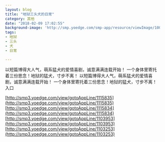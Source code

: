 ```yaml
---
layout: blog
title: "地狱三头犬的日常"
category: 其他
date: "2018-02-09 17:02:55"
background-image: 'http://smp.yoedge.com/smp-app/resource/viewImage/1002046appline.png'
tags:
- 地狱
- 三头
- 犬
- 日常

---
```

以短篇博得大人气，萌系猛犬的爱情喜剧，诚意满满连载开始！ 一个身体里寄托着三份思念！地狱的猛犬，寸步不离！
以短篇博得大人气，萌系猛犬的爱情喜剧，诚意满满连载开始！ 一个身体里寄托着三份思念！地狱的猛犬，寸步不离！
入口

[http://smp3.yoedge.com/view/gotoAppLine/1115835](http://smp3.yoedge.com/view/gotoAppLine/1115835)
[http://smp3.yoedge.com/view/gotoAppLine/1115834](http://smp3.yoedge.com/view/gotoAppLine/1115834)
[http://smp3.yoedge.com/view/gotoAppLine/1103953](http://smp3.yoedge.com/view/gotoAppLine/1103953)
[http://smp3.yoedge.com/view/gotoAppLine/1103253](http://smp3.yoedge.com/view/gotoAppLine/1103253)

        
